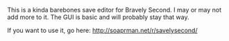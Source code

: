 This is a kinda barebones save editor for Bravely Second. I may or may not add more to it. The GUI is basic and will probably stay that way.

If you want to use it, go here: http://soaprman.net/r/savelysecond/
